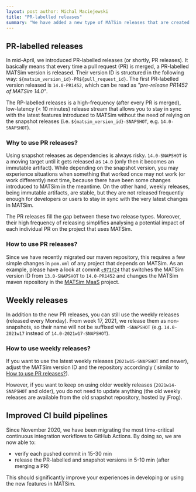 ```yaml
---
layout: post author: Michal Maciejewski
title: "PR-labelled releases"
summary: "We have added a new type of MATSim releases that are created after each pull request is merged."
---
```


## PR-labelled releases

In mid-April, we introduced PR-labelled releases (or shortly, PR releases). It basically means that every time a pull
request (PR) is merged, a PR-labelled MATSim version is released. Their version ID is structured in the following
way: `${matsim_version_id}-PR${pull_request_id}`. The first PR-labelled version released is `14.0-PR1452`, which can be
read as _"pre-release PR1452 of MATSim 14.0"_.

The RP-labelled releases is a high-frequency (after every PR is merged), low-latency (< 10 minutes) release stream that
allows you to stay in sync with the latest features introduced to MATSim without the need of relying on the snapshot
releases (i.e. `${matsim_version_id}-SNAPSHOT`, e.g. `14.0-SNAPSHOT`).

### Why to use PR releases?

Using snapshot releases as dependencies is always risky. `14.0-SNAPSHOT` is a moving target until it gets released
as `14.0` (only then it becomes an immutable artifact). While depending on the snapshot version, you may experience
situations when something that worked once may not work (or work differently) next time, because there have been some
changes introduced to MATSim in the meantime. On the other hand, weekly releases, being immutable artifacts, are stable,
but they are not released frequently enough for developers or users to stay in sync with the very latest changes in
MATSim.

The PR releases fill the gap between these two release types. Moreover, their high frequency of releasing simplifies
analysing a potential impact of each individual PR on the project that uses MATSim.

### <a name="how-to-use-pr-releases"></a>How to use PR releases?

Since we have recently migrated our maven repository, this requires a few simple changes in `pom.xml` of any project
that depends on MATSim. As an example, please have a look at commit
[`c971f24`](https://github.com/matsim-org/matsim-maas/commit/c971f24daf311c0cedd35feb14adf0ca6a919d65) that switches the
MATSim version ID from `13.0-SNAPSHOT` to `14.0-PR1452` and changes the MATSim maven repository in
the [MATSim MaaS](https://github.com/matsim-org/matsim-maas) project.

## Weekly releases

In addition to the new PR releases, you can still use the weekly releases (released every Monday). From week 17, 2021,
we release them as non-snapshots, so their name will not be suffixed with `-SNAPSHOT` (e.g. `14.0-2021w17` instead
of `14.0-2021w17-SNAPSHOT`).

### How to use weekly releases?

If you want to use the latest weekly releases (`2021w15-SNAPSHOT` and newer), adjust the MATSim version ID and the
repository accordingly (
similar to [How to use PR releases?](#how-to-use-pr-releases)).

However, if you want to keep on using older weekly releases (`2021w14-SNAPSHOT` and older), you do not need to update
anything (the old weekly releases are available from the old snapshot repository, hosted by jFrog).

## Improved CI build pipelines

Since November 2020, we have been migrating the most time-critical continuous integration workflows to GitHub Actions.
By doing so, we are now able to:

- verify each pushed commit in 15-30 min
- release the PR-labelled and snapshot versions in 5-10 min (after merging a PR)

This should significantly improve your experiences in developing or using the new features in MATSim.
